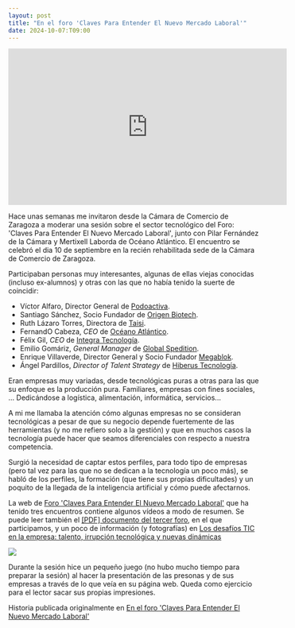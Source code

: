 ```yaml
---
layout: post
title: "En el foro 'Claves Para Entender El Nuevo Mercado Laboral'"
date: 2024-10-07:T09:00
---
```

<iframe width="560" height="315" src="https://www.youtube.com/embed/EcZqJJhVw8Q?si=r8gGw2oR3SKh0nUI" title="YouTube video player" frameborder="0" allow="accelerometer; autoplay; clipboard-write; encrypted-media; gyroscope; picture-in-picture; web-share" referrerpolicy="strict-origin-when-cross-origin" allowfullscreen></iframe>

Hace unas semanas me invitaron desde la Cámara de Comercio de Zaragoza a moderar una sesión sobre el sector tecnológico del Foro: 'Claves Para Entender El Nuevo Mercado Laboral', junto con Pilar Fernández de la Cámara y Mertixell Laborda de Océano Atlántico.
El encuentro se celebró el dia 10 de septiembre en la recién rehabilitada sede de la Cámara de Comercio de Zaragoza.

Participaban personas muy interesantes, algunas de ellas viejas conocidas (incluso ex-alumnos) y otras con las que no había tenido la suerte de coincidir:

* Víctor Alfaro, Director General de <a href="https://www.podoactiva.com/">Podoactiva</a>.
* Santiago Sánchez, Socio Fundador de <a href="https://origen.bio/origen-corporacion/">Origen Biotech</a>.
* Ruth Lázaro Torres, Directora de <a href="https://taisi.es/">Taisi</a>.
* FernandO Cabeza, *CEO* de <a href="https://www.grupoceano.org/">Océano Atlántico</a>.
* Félix Gil, *CEO* de <a hreF="https://www.integratecnologia.es/">Integra Tecnología</a>.
* Emilio Gomáriz, *General Manager* de <a href="https://www.globalspedition.com/en/">Global Spedition</a>.
* Enrique Villaverde, Director General y Socio Fundador <a hreF="https://www.megablok.com/">Megablok</a>.
* Ángel Pardillos, *Director of Talent Strategy* de <a href="https://www.hiberus.com/">Hiberus Tecnología</a>.

Eran empresas muy variadas, desde tecnológicas puras a otras para las que su enfoque es la producción pura. Familiares, empresas con fines sociales, ...
Dedicándose a logística, alimentación, informática, servicios...

A mi me llamaba la atención cómo algunas empresas no se consideran tecnológicas a pesar de que su negocio depende fuertemente de las herramientas (y no me refiero solo a la gestión) y que en muchos casos la tecnología puede hacer que seamos diferenciales con respecto a nuestra competencia.

Surgió la necesidad de captar estos perfiles, para todo tipo de empresas (pero tal vez para las que no se dedican a la tecnología un poco más), se habló de los perfiles, la formación (que tiene sus propias dificultades) y un poquito de la llegada de la inteligencia artificial y cómo puede afectarnos.

La web de <a href="https://foros.camarazaragoza.com/foro-mercado-laboral/">Foro
 'Claves Para Entender El Nuevo Mercado Laboral'</a> que ha tenido tres encuentros contiene algunos vídeos a modo de resumen.
Se puede leer también el <a href="http://foros.camarazaragoza.com/wp-content/uploads/2024/09/Tercer-encuentro-Foro-Oceano-Atlantico.pdf">[PDF] documento del tercer foro</a>, en el que participamos, y un poco de información (y fotografías) en <a href="https://foros.camarazaragoza.com/el-sector-tecnologico/">Los desafíos TIC en la empresa: talento, irrupción tecnológica y nuevas dinámicas</a>

<a hreF="https://foros.camarazaragoza.com/el-sector-tecnologico/"><img src="https://foros.camarazaragoza.com/wp-content/uploads/2024/09/P1021439-1024x577.jpg"></a>

Durante la sesión hice un pequeño juego (no hubo mucho tiempo para preparar la sesión) al hacer la presentación de las presonas y de sus empresas a través de lo que veía en su página web. 
Queda como ejercicio para el lector sacar sus propias impresiones.

Historia publicada originalmente en [En el foro 'Claves Para Entender El Nuevo Mercado Laboral'](http://webdiis.unizar.es/~ftricas/blog/otros/2024-09-12-16-00.html)
